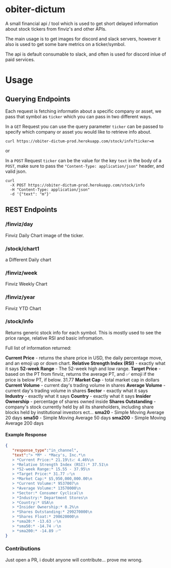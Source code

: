 # obiter-dictum

A small financial api / tool which is used to get short delayed information about stock tickers from finviz's and other APIs. 

The main usage is to get images for discord and slack servers, however it also is used to get some bare metrics on a ticker/symbol. 

The api is default consumable to slack, and often is used for discord inlue of paid services. 



# Usage

## Querying Endpoints

Each request is fetching informatin about a specific company or asset, we pass that symbol as `ticker` which you can pass in two different ways. 

In a `GET` Request you can use the query parameter `ticker` can be passed to specify which company or asset you would like to retrieve info about. 

```
curl https://obiter-dictum-prod.herokuapp.com/stock/info?ticker=m
```

or 

In a `POST` Request `ticker` can be the value for the key `text` in the body of a `POST`, make sure to pass the `"Content-Type: application/json"` header, and valid json. 

```
curl 
  -X POST https://obiter-dictum-prod.herokuapp.com/stock/info
  -H "Content-Type: application/json"
  -d '{"text": "m"}'  
```

## REST Endpoints 

### /finviz/day

Finviz Daily Chart image of the ticker.

### /stock/chart1

a Different Daily chart

### /finviz/week

Finviz Weekly Chart

### /finviz/year

Finviz YTD Chart

### /stock/info

Returns generic stock info for each symbol. This is mostly used to see the price range, relative RSI and basic infromation.

Full list of information returned: 

**Current Price** - returns the share price in USD, the daily percentage move, and an emoji up or down chart.
**Relative Strength Index (RSI)** - exactly what it says
**52-week Range** - The 52-week high and low range.
**Target Price** - based on the PT from finviz, returns the average PT, and ✅ emoji if the price is below PT, if below.   31.77 
**Market Cap** - total market cap in dollars
**Current Volume** - current day's trading volume in shares
**Average Volume** - current day's trading volume in shares
**Sector** - exactly what it says
**Industry** - exactly what it says
**Country** - exactly what it says
**Insider Ownership** - percentage of shares owned inside
**Shares Outstanding** - company's stock currently held by all its shareholders, including share blocks held by institutional investors ect...
**sma20** - Simple Moving Average 20 days
**sma50** - Simple Moving Average 50 days
**sma200** - Simple Moving Average 200 days

#### Example Response 

```json
{
   "response_type":"in_channel",
   "text":"> *M* - *Macy's, Inc.*\n
   > *Current Price:* 21.19\t📈 4.46%\n
   > *Relative Strength Index (RSI):* 37.51\n
   > *52-week Range:* 15.55 - 37.95\n
   > *Target Price:* 31.77 ✅\n
   > *Market Cap:* $5,950,000,000.00\n
   > *Current Volume:* 9537007\n
   > *Average Volume:* 13570000\n
   > *Sector:* Consumer Cyclical\n
   > *Industry:* Department Stores\n
   > *Country:* USA\n
   > *Insider Ownership:* 0.2%\n
   > *Shares Outstanding:* 299270000\n
   > *Shares Float:* 298620000\n
   > *sma20:* -13.63 ✅\n
   > *sma50:* -14.74 ✅\n
   > *sma200:* -14.89 ✅"
}
```

### 

### Contributions

Just open a PR, i doubt anyone will contribute... prove me wrong.
